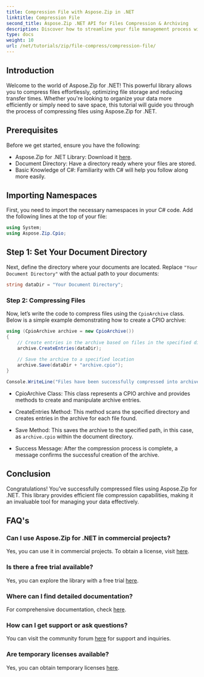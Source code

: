 ```yaml
---
title: Compression File with Aspose.Zip in .NET
linktitle: Compression File
second_title: Aspose.Zip .NET API for Files Compression & Archiving
description: Discover how to streamline your file management process with Aspose.Zip for .NET. This detailed guide walks you through the steps of compressing files.
type: docs
weight: 10
url: /net/tutorials/zip/file-compress/compression-file/
---
```

## Introduction

Welcome to the world of Aspose.Zip for .NET! This powerful library allows you to compress files effortlessly, optimizing file storage and reducing transfer times. Whether you're looking to organize your data more efficiently or simply need to save space, this tutorial will guide you through the process of compressing files using Aspose.Zip for .NET.

## Prerequisites

Before we get started, ensure you have the following:

- Aspose.Zip for .NET Library: Download it [here](https://releases.aspose.com/zip/net/tutorials/zip/).
- Document Directory: Have a directory ready where your files are stored.
- Basic Knowledge of C#: Familiarity with C# will help you follow along more easily.

## Importing Namespaces

First, you need to import the necessary namespaces in your C# code. Add the following lines at the top of your file:

```csharp
using System;
using Aspose.Zip.Cpio;
```

## Step 1: Set Your Document Directory

Next, define the directory where your documents are located. Replace `"Your Document Directory"` with the actual path to your documents:

```csharp
string dataDir = "Your Document Directory";
```

### Step 2: Compressing Files

Now, let’s write the code to compress files using the `CpioArchive` class. Below is a simple example demonstrating how to create a CPIO archive:

```csharp
using (CpioArchive archive = new CpioArchive())
{
    // Create entries in the archive based on files in the specified directory
    archive.CreateEntries(dataDir);
    
    // Save the archive to a specified location
    archive.Save(dataDir + "archive.cpio");
}

Console.WriteLine("Files have been successfully compressed into archive.cpio!");
```

- CpioArchive Class: This class represents a CPIO archive and provides methods to create and manipulate archive entries.
  
- CreateEntries Method: This method scans the specified directory and creates entries in the archive for each file found.
  
- Save Method: This saves the archive to the specified path, in this case, as `archive.cpio` within the document directory.
  
- Success Message: After the compression process is complete, a message confirms the successful creation of the archive.

## Conclusion

Congratulations! You’ve successfully compressed files using Aspose.Zip for .NET. This library provides efficient file compression capabilities, making it an invaluable tool for managing your data effectively.

## FAQ's

### Can I use Aspose.Zip for .NET in commercial projects?
Yes, you can use it in commercial projects. To obtain a license, visit [here](https://purchase.aspose.com/buy).

### Is there a free trial available?
Yes, you can explore the library with a free trial [here](https://releases.aspose.com/).

### Where can I find detailed documentation?
For comprehensive documentation, check [here](https://reference.aspose.com/zip/net/tutorials/zip/).

### How can I get support or ask questions?
You can visit the community forum [here](https://forum.aspose.com/c/zip/37) for support and inquiries.

### Are temporary licenses available?
Yes, you can obtain temporary licenses [here](https://purchase.aspose.com/temporary-license/).
